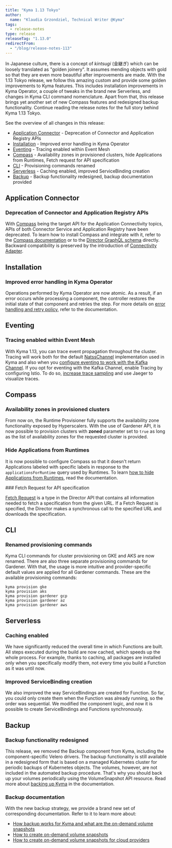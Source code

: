 ```yaml
---
title: "Kyma 1.13 Tokyo"
author:
  name: "Klaudia Grzondziel, Technical Writer @Kyma"
tags:
  - release-notes
type: release
releaseTag: "1.13.0"
redirectFrom:
  - "/blog/release-notes-113"
---
```


In Japanese culture, there is a concept of _kintsugi_ (金継ぎ) which can be loosely translated as "golden joinery". It assumes mending objects with gold so that they are even more beautiful after improvements are made. With the 1.13 Tokyo release, we follow this amazing custom and provide some golden improvements to Kyma features. This includes installation improvements in Kyma Operator, a couple of tweaks in the brand new Serverless, and changes in Kyma CLI command nomenclature. Apart from that, this release brings yet another set of new Compass features and redesigned backup functionality. Continue reading the release notes for the full story behind Kyma 1.13 Tokyo.
<!-- overview -->

See the overview of all changes in this release:

- [Application Connector](#application-connector) - Deprecation of Connector and Application Registry APIs
- [Installation](#installation) - Improved error handling in Kyma Operator
- [Eventing](#eventing) - Tracing enabled within Event Mesh
- [Compass](#compass) - Availability zones in provisioned clusters, hide Applications from Runtimes, Fetch request for API specification
- [CLI](#cli) - Provisioning commands renamed
- [Serverless](#serverless) - Caching enabled, improved ServiceBinding creation
- [Backup](#backup) - Backup functionality redesigned, backup documentation provided

## Application Connector

### Deprecation of Connector and Application Registry APIs

With [Compass](https://github.com/kyma-incubator/compass) being the target API for the Application Connectivity topics, APIs of both Connector Service and Application Registry have been deprecated. To learn how to install Compass and integrate with it, refer to the [Compass documentation](https://kyma-project.io/docs/components/compass/#installation-enable-compass-in-kyma) or to the [Director GraphQL schema](https://github.com/kyma-incubator/compass/blob/master/components/director/pkg/graphql/schema.graphql) directly. Backward compatibility is preserved by the introduction of [Connectivity Adapter](https://github.com/kyma-incubator/compass/tree/master/components/connectivity-adapter).


## Installation

### Improved error handling in Kyma Operator

Operations performed by Kyma Operator are now atomic. As a result, if an error occurs while processing a component, the controller restores the initial state of that component and retries the step. For more details on [error handling and retry policy](https://kyma-project.io/docs/master/root/kyma#installation-error-handling), refer to the documentation.


## Eventing

### Tracing enabled within Event Mesh

With Kyma 1.13, you can trace event propagation throughout the cluster. Tracing will work both for the default [NatssChannel](https://github.com/knative/eventing-contrib/tree/master/natss/config) implementation used in Kyma and also when you [configure eventing to work with the Kafka Channel](https://kyma-project.io/docs/master/components/event-mesh#tutorials-configure-the-kafka-channel). If you opt for eventing with the Kafka Channel, enable Tracing by configuring Istio. To do so, [increase trace sampling](https://istio.io/docs/tasks/observability/distributed-tracing/configurability/#trace-sampling) and use Jaeger to visualize traces.


## Compass

### Availability zones in provisioned clusters

From now on, the Runtime Provisioner fully supports the availability zone functionality exposed by Hyperscalers. With the use of Gardener API, it is now possible to provision clusters with **zoned** parameter set to `true` as long as the list of availability zones for the requested cluster is provided.

### Hide Applications from Runtimes

It is now possible to configure Compass so that it doesn't return Applications labeled with specific labels in response to the `applicationsForRuntime` query used by Runtimes. To learn [how to hide Applications from Runtimes](https://github.com/kyma-incubator/compass/blob/master/docs/director/03-01-hide-applications-from-runtimes.md), read the documentation.

### Fetch Request for API specification

[Fetch Request](https://github.com/kyma-incubator/compass/blob/master/docs/director/03-fetch-requests.md) is a type in the Director API that contains all information needed to fetch a specification from the given URL. If a Fetch Request is specified, the Director makes a synchronous call to the specified URL and downloads the specification.


## CLI

### Renamed provisioning commands

Kyma CLI commands for cluster provisioning on GKE and AKS are now renamed. There are also three separate provisioning commands for Gardener. With that, the usage is more intuitive and provider-specific default values are applied for all Gardener commands. These are the available provisioning commands:

```
kyma provision gke
kyma provision aks
kyma provision gardener gcp
kyma provision gardener az
kyma provision gardener aws
```

## Serverless

### Caching enabled

We have significantly reduced the overall time in which Functions are built. All steps executed during the build are now cached, which speeds up the whole process. For example, thanks to caching, all packages are installed only when you specifically modify them, not every time you build a Function as it was until now.

### Improved ServiceBinding creation

We also improved the way ServiceBindings are created for Function. So far, you could only create them when the Function was already running, so the order was sequential. We modified the component logic, and now it is possible to create ServiceBindings and Functions synchronously.

## Backup

### Backup functionality redesigned

This release, we removed the Backup component from Kyma, including the component-specific Velero drivers. The backup functionality is still available in a redesigned form that is based on a managed Kubernetes cluster for periodic backups of Kubernetes objects. The volumes, however, are not included in the automated backup procedure. That's why you should back up your volumes periodically using the VolumeSnapshot API resource. Read more about [backing up Kyma](https://kyma-project.io/docs/master/root/kyma/#installation-back-up-kyma) in the documentation.

### Backup documentation

With the new backup strategy, we provide a brand new set of corresponding documentation. Refer to it to learn more about:

- [How backup works for Kyma and what are the on-demand volume snapshots](https://kyma-project.io/docs/master/root/kyma/#installation-back-up-kyma)
- [How to create on-demand volume snapshots](https://kyma-project.io/docs/master/root/kyma/#tutorials-create-on-demand-volume-snapshots)
- [How to create on-demand volume snapshots for cloud providers](https://kyma-project.io/docs/master/root/kyma/#tutorials-create-on-demand-volume-snapshots-for-cloud-providers)

